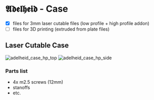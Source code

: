 # 𝕬𝖉𝖊𝖑𝖍𝖊𝖎𝖉 - Case

- [x] files for 3mm laser cutable files (low profile + high profile addon)
- [ ] files for 3D printing (extruded from plate files)

## Laser Cutable Case

![adelheid_case_hp_top]()
![adelheid_case_hp_side]()

### Parts list

- 4x m2.5 screws (12mm)
- stanoffs
- etc.
